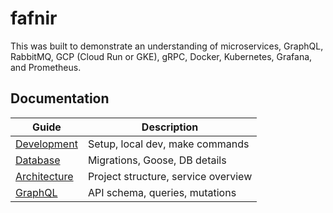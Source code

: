 # fafnir

This was built to demonstrate an understanding of microservices, GraphQL, RabbitMQ, GCP (Cloud Run or GKE), gRPC, Docker, Kubernetes, Grafana, and Prometheus.

## Documentation

| Guide                                | Description                         |
|--------------------------------------|-------------------------------------|
| [Development](docs/development.md)   | Setup, local dev, make commands     |
| [Database](docs/database.md)         | Migrations, Goose, DB details       |
| [Architecture](docs/architecture.md) | Project structure, service overview |
| [GraphQL](docs/graphql.md)           | API schema, queries, mutations      |